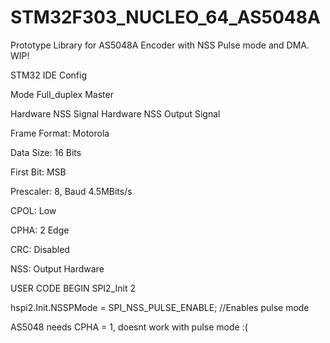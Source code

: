 # STM32F303_NUCLEO_64_AS5048A
Prototype Library for AS5048A Encoder with NSS Pulse mode and DMA. WIP!

STM32 IDE Config

Mode Full_duplex Master

Hardware NSS Signal Hardware NSS Output Signal

Frame Format:   Motorola

Data Size:      16 Bits

First Bit:      MSB

Prescaler:      8, Baud 4.5MBits/s

CPOL:           Low

CPHA:           2 Edge

CRC:            Disabled

NSS:            Output Hardware

USER CODE BEGIN SPI2_Init 2

hspi2.Init.NSSPMode = SPI_NSS_PULSE_ENABLE;	//Enables pulse mode

AS5048 needs CPHA = 1, doesnt work with pulse mode :(
